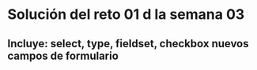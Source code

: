 # Solución del reto 01 d la semana 03
## Incluye: select, type, fieldset, checkbox nuevos campos de formulario